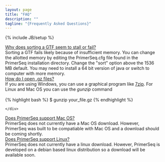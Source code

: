 ```yaml
---
layout: page
title: "FAQ"
description: ""
tagline: "{Frequently Asked Questions}"
---
```

{% include JB/setup %}

<div class="accordion" id="accordion2">
<div class="accordion-group">
  <div class="accordion-heading">
    <a class="accordion-toggle" data-toggle="collapse" data-parent="#accordion2" href="#collapseOne">
      Why does sorting a GTF seem to stall or fail?
    </a>
  </div>
  <div id="collapseOne" class="accordion-body collapse in">
    <div class="accordion-inner">
Sorting a GTF fails likely because of insufficient memory. You can change the allotted memory by editing the PrimerSeq.cfg
file found in the PrimerSeq installation directory. Change the "sort" option above the 1536 MB default. You may need to install 
a 64 bit version of java or switch to computer with more memory.
    </div>
  </div>
</div>
<div class="accordion-group">
  <div class="accordion-heading">
    <a class="accordion-toggle" data-toggle="collapse" data-parent="#accordion2" href="#collapseTwo">
      How do I open .gz files?
    </a>
  </div>
  <div id="collapseTwo" class="accordion-body collapse">
    <div class="accordion-inner">
If you are using Windows, you can use a graphical program like <a href="http://www.7-zip.org/">7zip</a>. For Linux and Mac OS you can use the <i>gunzip</i> command
<br></br>
{% highlight bash %}
$ gunzip your_file.gz
{% endhighlight %}

    </div>
  </div>
</div>
<div class="accordion-group">
  <div class="accordion-heading">
    <a class="accordion-toggle" data-toggle="collapse" data-parent="#accordion3" href="#collapseThree">
      Does PrimerSeq support Mac OS?
    </a>
  </div>
  <div id="collapseThree" class="accordion-body collapse">
    <div class="accordion-inner">
PrimerSeq does not currently have a Mac OS download. However, PrimerSeq was built to be compatiable with Mac OS and a download should be coming shortly.
    </div>
  </div>
</div>
<div class="accordion-group">
  <div class="accordion-heading">
    <a class="accordion-toggle" data-toggle="collapse" data-parent="#accordion4" href="#collapseFour">
      Does PrimerSeq support Linux?
    </a>
  </div>
  <div id="collapseFour" class="accordion-body collapse">
    <div class="accordion-inner">
PrimerSeq does not currently have a linux download. However, PrimerSeq is developed on a debian based linux distribution so a download will be available soon.
    </div>
  </div>
</div>
</div>
